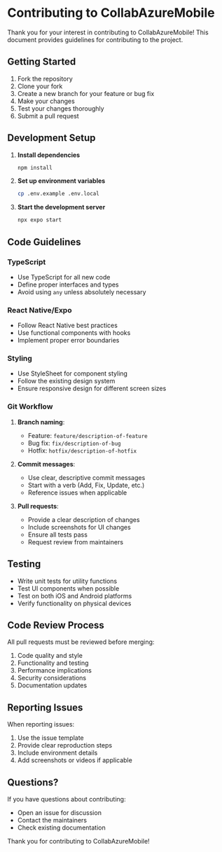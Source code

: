 # Contributing to CollabAzureMobile

Thank you for your interest in contributing to CollabAzureMobile! This document provides guidelines for contributing to the project.

## Getting Started

1. Fork the repository
2. Clone your fork
3. Create a new branch for your feature or bug fix
4. Make your changes
5. Test your changes thoroughly
6. Submit a pull request

## Development Setup

1. **Install dependencies**
   ```bash
   npm install
   ```

2. **Set up environment variables**
   ```bash
   cp .env.example .env.local
   ```

3. **Start the development server**
   ```bash
   npx expo start
   ```

## Code Guidelines

### TypeScript
- Use TypeScript for all new code
- Define proper interfaces and types
- Avoid using `any` unless absolutely necessary

### React Native/Expo
- Follow React Native best practices
- Use functional components with hooks
- Implement proper error boundaries

### Styling
- Use StyleSheet for component styling
- Follow the existing design system
- Ensure responsive design for different screen sizes

### Git Workflow

1. **Branch naming**:
   - Feature: `feature/description-of-feature`
   - Bug fix: `fix/description-of-bug`
   - Hotfix: `hotfix/description-of-hotfix`

2. **Commit messages**:
   - Use clear, descriptive commit messages
   - Start with a verb (Add, Fix, Update, etc.)
   - Reference issues when applicable

3. **Pull requests**:
   - Provide a clear description of changes
   - Include screenshots for UI changes
   - Ensure all tests pass
   - Request review from maintainers

## Testing

- Write unit tests for utility functions
- Test UI components when possible
- Test on both iOS and Android platforms
- Verify functionality on physical devices

## Code Review Process

All pull requests must be reviewed before merging:

1. Code quality and style
2. Functionality and testing
3. Performance implications
4. Security considerations
5. Documentation updates

## Reporting Issues

When reporting issues:

1. Use the issue template
2. Provide clear reproduction steps
3. Include environment details
4. Add screenshots or videos if applicable

## Questions?

If you have questions about contributing:

- Open an issue for discussion
- Contact the maintainers
- Check existing documentation

Thank you for contributing to CollabAzureMobile!
